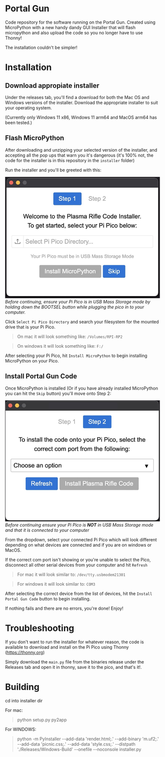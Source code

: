 # Portal Gun

Code repository for the software running on the Portal Gun. Created using MicroPython with a new handy dandy GUI Installer that will flash micropython and also upload the code so you no longer have to use Thonny!

The installation couldn't be simpler!

# Installation
## Download appropiate installer
Under the releases tab, you'll find a download for both the Mac OS and Windows
versions of the installer. Download the appropriate installer to suit your operating system.

(Currently only Windows 11 x86, Windows 11 arm64 and MacOS arm64 has been tested.)

## Flash MicroPython
After downloading and unzipping your selected version of the installer, and accepting all the pop ups that warn you it's dangerous (it's 100% not, the code for the installer is in this repository in the `installer` folder)

Run the installer and you'll be greeted with this:

![alt text](https://github.com/oddworks3d/Portal-Gun/blob/main/Images/step1-1.jpg?raw=true)
*Before continuing, ensure your Pi Pico is in USB Mass Storage mode by holding down the BOOTSEL button while plugging the pico in to your computer.*



Click `Select Pi Pico Directory` and search your filesystem for the mounted drive that is your Pi Pico.

>On mac it will look something like:
>```/Volumes/RPI-RP2```

>On windows it will look something like: 
>```F:/```

After selecting your Pi Pico, hit `Install MicroPython` to begin installing MicroPython on your Pico.

## Install Portal Gun Code

Once MicroPython is installed (Or if you have already installed MicroPython you can hit the `Skip` button) you'll move onto Step 2:

![alt text](https://github.com/oddworks3d/Portal-Gun/blob/main/Images/step2-1.jpg?raw=true)
*Before continuing ensure your Pi Pico is **NOT** in USB Mass Storage mode and that it is connected to your computer*

From the dropdown, select your connected Pi Pico which will look different depending on what devices are connected and if you are on windows or MacOS.

If the correct com port isn't showing or you're unable to select the Pico, disconnect all other serial devices from your computer and hit `Refresh`

> For mac it will look similar to:
> `/dev/tty.usbmodem21301`

>For windows it will look similar to:
>`COM3`

After selecting the correct device from the list of devices, hit the `Install Portal Gun Code` button to begin installing.

If nothing fails and there are no errors, you're done! Enjoy!


# Troubleshooting

If you don't want to run the installer for whatever reason, the code is available to download and install on the Pi Pico using Thonny (https://thonny.org)

Simply download the `main.py` file from the binaries release under the Releases tab and open it in thonny, save it to the pico, and that's it!.

# Building

cd into installer dir

For mac:
> python setup.py py2app

For WINDOWS:
> python -m PyInstaller --add-data 'render.html;.' --add-binary 'm.uf2;.' --add-data 'picnic.css;.' --add-data 'style.css;.' --distpath './Releases/Windows-Build' --onefile --noconsole installer.py 

